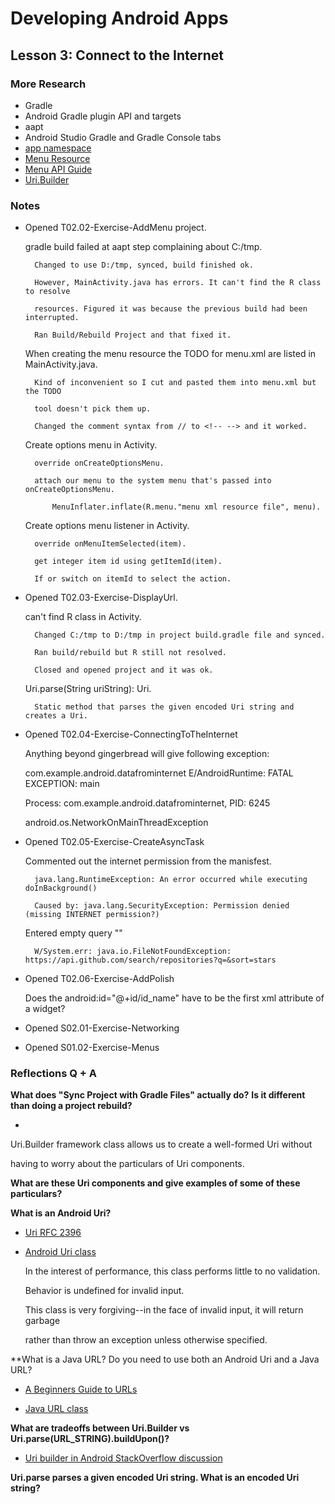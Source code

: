 # Developing Android Apps

## Lesson 3: Connect to the Internet

### More Research
* Gradle
* Android Gradle plugin API and targets
* aapt
* Android Studio Gradle and Gradle Console tabs
* [app namespace](https://stackoverflow.com/questions/36044383/whats-the-use-of-app-namespace-in-android-xml)
* [Menu Resource](https://developer.android.com/guide/topics/resources/menu-resource.html)
* [Menu API Guide](https://developer.android.com/guide/topics/ui/menus.html)
* [Uri.Builder](https://developer.android.com/reference/android/net/Uri.Builder.html)


### Notes

* Opened T02.02-Exercise-AddMenu project.

	gradle build failed at aapt step complaining about C:/tmp.
	
		Changed to use D:/tmp, synced, build finished ok.
		
		However, MainActivity.java has errors. It can't find the R class to resolve

		resources. Figured it was because the previous build had been interrupted.
		
		Ran Build/Rebuild Project and that fixed it.
		
	When creating the menu resource the TODO for menu.xml are listed in MainActivity.java.
	
		Kind of inconvenient so I cut and pasted them into menu.xml but the TODO

		tool doesn't pick them up.
		
		Changed the comment syntax from // to <!-- --> and it worked.
		
	Create options menu in Activity.
	
		override onCreateOptionsMenu.
		
		attach our menu to the system menu that's passed into onCreateOptionsMenu.
		
			MenuInflater.inflate(R.menu."menu xml resource file", menu).
	
	Create options menu listener in Activity.
	
		override onMenuItemSelected(item).
		
		get integer item id using getItemId(item).
		
		If or switch on itemId to select the action.
		
		
* Opened T02.03-Exercise-DisplayUrl.

	can't find R class in Activity.
	
		Changed C:/tmp to D:/tmp in project build.gradle file and synced.
		
		Ran build/rebuild but R still not resolved.
		
		Closed and opened project and it was ok.
		
	Uri.parse(String uriString): Uri.
	
		Static method that parses the given encoded Uri string and creates a Uri.


* Opened T02.04-Exercise-ConnectingToTheInternet

	Anything beyond gingerbread will give following exception:
	
	com.example.android.datafrominternet E/AndroidRuntime: FATAL EXCEPTION: main
	
	Process: com.example.android.datafrominternet, PID: 6245
	
	android.os.NetworkOnMainThreadException


* Opened T02.05-Exercise-CreateAsyncTask

	Commented out the internet permission from the manisfest.
	
		java.lang.RuntimeException: An error occurred while executing doInBackground()
		
		Caused by: java.lang.SecurityException: Permission denied (missing INTERNET permission?)
		
	Entered empty query ""
	
		W/System.err: java.io.FileNotFoundException: https://api.github.com/search/repositories?q=&sort=stars


* Opened T02.06-Exercise-AddPolish

	Does the android:id="@+id/id_name" have to be the first xml attribute of a widget? 


* Opened S02.01-Exercise-Networking


* Opened S01.02-Exercise-Menus


### Reflections Q + A

**What does "Sync Project with Gradle Files" actually do?**
**Is it different than doing a project rebuild?**

* 


Uri.Builder framework class allows us to create a well-formed Uri without

having to worry about the particulars of Uri components.

**What are these Uri components and give examples of some of these particulars?**




**What is an Android Uri?**

* [Uri RFC 2396](http://www.faqs.org/rfcs/rfc2396.html)

* [Android Uri class](https://developer.android.com/reference/android/net/Uri.html)

	In the interest of performance, this class performs little to no validation.

	Behavior is undefined for invalid input.

	This class is very forgiving--in the face of invalid input, it will return garbage

	rather than throw an exception unless otherwise specified.


**What is a Java URL? Do you need to use both an Android Uri and a Java URL?

* [A Beginners Guide to URLs](http://web.archive.org/web/20051219043731/http://archive.ncsa.uiuc.edu/SDG/Software/Mosaic/Demo/url-primer.html)

* [Java URL class](https://developer.android.com/reference/java/net/URL.html)



**What are tradeoffs between Uri.Builder vs Uri.parse(URL_STRING).buildUpon()?**

* [Uri builder in Android StackOverflow discussion](https://stackoverflow.com/questions/19167954/use-uri-builder-in-android-or-create-url-with-variables)

**Uri.parse parses a given encoded Uri string. What is an encoded Uri string?**
